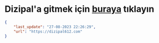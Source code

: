 # Dizipal'a gitmek için [buraya](https://dizipal612.com) tıklayın
    
```json
{
    "last_update": "27-08-2023 22:26:29",
    "url": "https://dizipal612.com"
}
```